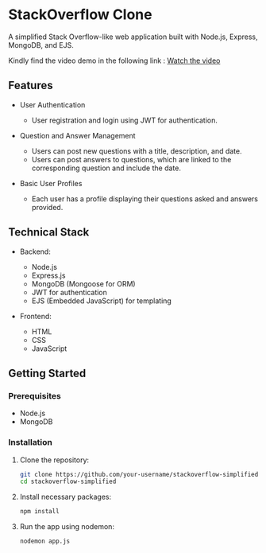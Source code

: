 # StackOverflow Clone

A simplified Stack Overflow-like web application built with Node.js, Express, MongoDB, and EJS.

Kindly find the video demo in the following link : [Watch the video](https://drive.google.com/file/d/1gYmtgtEFlirxJKE6_vGLb1QPvaPExEdi/view?usp=sharing)


## Features

- User Authentication
  - User registration and login using JWT for authentication.

- Question and Answer Management
  - Users can post new questions with a title, description, and date.
  - Users can post answers to questions, which are linked to the corresponding question and include the date.

- Basic User Profiles
  - Each user has a profile displaying their questions asked and answers provided.

## Technical Stack

- Backend:
  - Node.js
  - Express.js
  - MongoDB (Mongoose for ORM)
  - JWT for authentication
  - EJS (Embedded JavaScript) for templating

- Frontend:
  - HTML
  - CSS
  - JavaScript

## Getting Started

### Prerequisites

- Node.js
- MongoDB

### Installation

1. Clone the repository:
   ```sh
   git clone https://github.com/your-username/stackoverflow-simplified.git
   cd stackoverflow-simplified

2. Install necessary packages:
   ```sh
   npm install

3. Run the app using nodemon:
   ```sh
   nodemon app.js   
